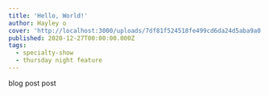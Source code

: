 ```yaml
---
title: 'Hello, World!'
author: Hayley o
cover: 'http://localhost:3000/uploads/7df81f524518fe499cd6da24d5aba9a0.jpeg'
published: 2020-12-27T00:00:00.000Z
tags:
  - specialty-show
  - thursday night feature
---
```




blog post post
